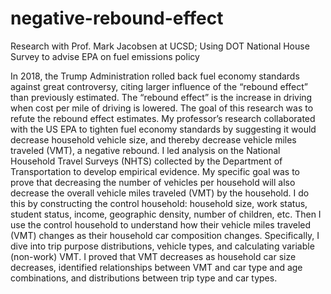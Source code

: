 # negative-rebound-effect
Research with Prof. Mark Jacobsen at UCSD; Using DOT National House Survey to advise EPA on fuel emissions policy

In 2018, the Trump Administration rolled back fuel economy standards against great controversy, citing larger influence of the “rebound effect” than previously estimated. The “rebound effect” is the increase in driving when cost per mile of driving is lowered. The goal of this research was to refute the rebound effect estimates. My professor’s research collaborated with the US EPA to tighten fuel economy standards by suggesting it would decrease household vehicle size, and thereby decrease vehicle miles traveled (VMT), a negative rebound. I led analysis on the National Household Travel Surveys (NHTS) collected by the Department of Transportation to develop empirical evidence. My specific goal was to prove that decreasing the number of vehicles per household will also decrease the overall vehicle miles traveled (VMT) by the household. I do this by constructing the control household: household size, work status, student status, income, geographic density, number of children, etc. Then I use the control household to understand how their vehicle miles traveled (VMT) changes as their household car composition changes. Specifically, I dive into trip purpose distributions, vehicle types, and calculating variable (non-work)  VMT. I proved that VMT decreases as household car size decreases, identified relationships between VMT and car type and age combinations, and distributions between trip type and car types. 


